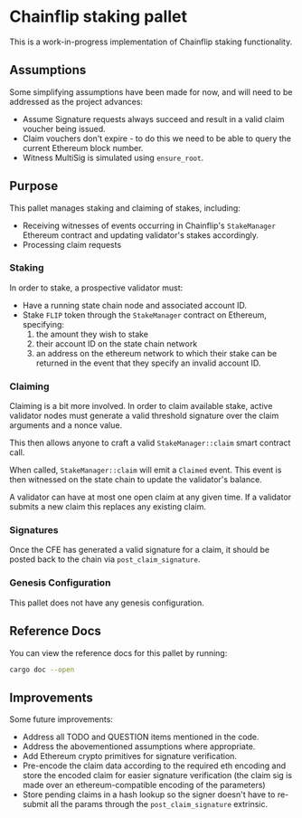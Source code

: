 # Chainflip staking pallet

This is a work-in-progress implementation of Chainflip staking functionality.

## Assumptions

Some simplifying assumptions have been made for now, and will need to be addressed as the project advances:

- Assume Signature requests always succeed and result in a valid claim voucher being issued.
- Claim vouchers don't expire - to do this we need to be able to query the current Ethereum block number.
- Witness MultiSig is simulated using `ensure_root`.

## Purpose

This pallet manages staking and claiming of stakes, including:

- Receiving witnesses of events occurring in Chainflip's `StakeManager` Ethereum contract and updating validator's stakes accordingly.
- Processing claim requests

### Staking

In order to stake, a prospective validator must:

- Have a running state chain node and associated account ID.
- Stake `FLIP` token through the `StakeManager` contract on Ethereum, specifying:
    1. the amount they wish to stake
    2. their account ID on the state chain network
    3. an address on the ethereum network to which their stake can be returned in the event that they specify an invalid account ID.

### Claiming

Claiming is a bit more involved. In order to claim available stake, active validator nodes must generate a valid threshold signature over the claim arguments and a nonce value.

This then allows anyone to craft a valid `StakeManager::claim` smart contract call.

When called, `StakeManager::claim` will emit a `Claimed` event. This event is then witnessed on the state chain to update the validator's balance.

A validator can have at most one open claim at any given time. If a validator submits a new claim this replaces any existing claim.

### Signatures

Once the CFE has generated a valid signature for a claim, it should be posted back to the chain via `post_claim_signature`.

### Genesis Configuration

This pallet does not have any genesis configuration.

## Reference Docs

You can view the reference docs for this pallet by running:

```sh
cargo doc --open
```

## Improvements

Some future improvements:

- Address all TODO and QUESTION items mentioned in the code.
- Address the abovementioned assumptions where appropriate.
- Add Ethereum crypto primitives for signature verification.
- Pre-encode the claim data according to the required eth encoding and store the encoded claim for easier signature verification (the claim sig is made over an ethereum-compatible encoding of the parameters)
- Store pending claims in a hash lookup so the signer doesn't have to re-submit all the params through the `post_claim_signature` extrinsic.
